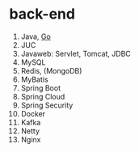 # back-end

1. Java, [Go](https://go.dev/learn/)
2. JUC
3. Javaweb: Servlet, Tomcat, JDBC
4. MySQL
5. Redis, (MongoDB)
6. MyBatis
7. Spring Boot
8. Spring Cloud
9. Spring Security
10. Docker
12. Kafka
13. Netty
14. Nginx
